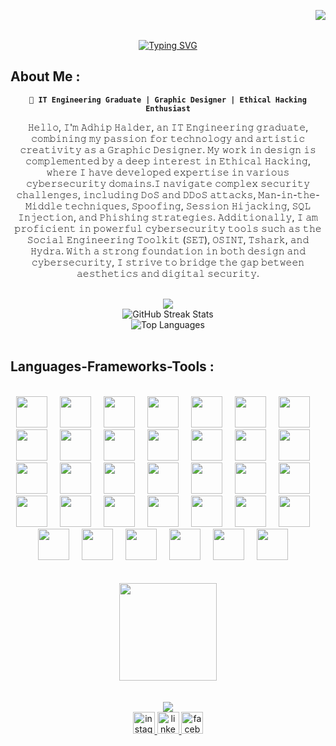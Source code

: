 <img align="right" src="https://visitor-badge.laobi.icu/badge?page_id=Adhiphalder01"/> <br> <br>
<div align="center" >
        <a href="https://git.io/typing-svg"><img src="https://readme-typing-svg.herokuapp.com?font=Roboto+Mono&weight=900&size=39&pause=1000&color=F71D75&width=435&lines=Hello%2C+There!;I'm+Adhip+Halder;A+web-developer;Nice+to+meet+you!" alt="Typing SVG" /></a>
</div>
<h2 align="left">About Me :</h2>

<p align="center">
<strong><code>🚀 IT Engineering Graduate | Graphic Designer | Ethical Hacking Enthusiast</code></strong><br>

<p align="center">
        𝙷𝚎𝚕𝚕𝚘, 𝙸'𝚖 𝙰𝚍𝚑𝚒𝚙 𝙷𝚊𝚕𝚍𝚎𝚛, 𝚊𝚗 𝙸𝚃 𝙴𝚗𝚐𝚒𝚗𝚎𝚎𝚛𝚒𝚗𝚐 𝚐𝚛𝚊𝚍𝚞𝚊𝚝𝚎, 𝚌𝚘𝚖𝚋𝚒𝚗𝚒𝚗𝚐 𝚖𝚢 𝚙𝚊𝚜𝚜𝚒𝚘𝚗 𝚏𝚘𝚛 𝚝𝚎𝚌𝚑𝚗𝚘𝚕𝚘𝚐𝚢 𝚊𝚗𝚍 𝚊𝚛𝚝𝚒𝚜𝚝𝚒𝚌 𝚌𝚛𝚎𝚊𝚝𝚒𝚟𝚒𝚝𝚢 𝚊𝚜 𝚊 𝙶𝚛𝚊𝚙𝚑𝚒𝚌 𝙳𝚎𝚜𝚒𝚐𝚗𝚎𝚛. 𝙼𝚢 𝚠𝚘𝚛𝚔 𝚒𝚗 𝚍𝚎𝚜𝚒𝚐𝚗 𝚒𝚜 𝚌𝚘𝚖𝚙𝚕𝚎𝚖𝚎𝚗𝚝𝚎𝚍 𝚋𝚢 𝚊 𝚍𝚎𝚎𝚙 𝚒𝚗𝚝𝚎𝚛𝚎𝚜𝚝 𝚒𝚗 𝙴𝚝𝚑𝚒𝚌𝚊𝚕 𝙷𝚊𝚌𝚔𝚒𝚗𝚐, 𝚠𝚑𝚎𝚛𝚎 𝙸 𝚑𝚊𝚟𝚎 𝚍𝚎𝚟𝚎𝚕𝚘𝚙𝚎𝚍 𝚎𝚡𝚙𝚎𝚛𝚝𝚒𝚜𝚎 𝚒𝚗 𝚟𝚊𝚛𝚒𝚘𝚞𝚜 𝚌𝚢𝚋𝚎𝚛𝚜𝚎𝚌𝚞𝚛𝚒𝚝𝚢 𝚍𝚘𝚖𝚊𝚒𝚗𝚜.𝙸 𝚗𝚊𝚟𝚒𝚐𝚊𝚝𝚎 𝚌𝚘𝚖𝚙𝚕𝚎𝚡 𝚜𝚎𝚌𝚞𝚛𝚒𝚝𝚢 𝚌𝚑𝚊𝚕𝚕𝚎𝚗𝚐𝚎𝚜, 𝚒𝚗𝚌𝚕𝚞𝚍𝚒𝚗𝚐 𝙳𝚘𝚂 𝚊𝚗𝚍 𝙳𝙳𝚘𝚂 𝚊𝚝𝚝𝚊𝚌𝚔𝚜, 𝙼𝚊𝚗-𝚒𝚗-𝚝𝚑𝚎-𝙼𝚒𝚍𝚍𝚕𝚎 𝚝𝚎𝚌𝚑𝚗𝚒𝚚𝚞𝚎𝚜, 𝚂𝚙𝚘𝚘𝚏𝚒𝚗𝚐, 𝚂𝚎𝚜𝚜𝚒𝚘𝚗 𝙷𝚒𝚓𝚊𝚌𝚔𝚒𝚗𝚐, 𝚂𝚀𝙻 𝙸𝚗𝚓𝚎𝚌𝚝𝚒𝚘𝚗, 𝚊𝚗𝚍 𝙿𝚑𝚒𝚜𝚑𝚒𝚗𝚐 𝚜𝚝𝚛𝚊𝚝𝚎𝚐𝚒𝚎𝚜. 𝙰𝚍𝚍𝚒𝚝𝚒𝚘𝚗𝚊𝚕𝚕𝚢, 𝙸 𝚊𝚖 𝚙𝚛𝚘𝚏𝚒𝚌𝚒𝚎𝚗𝚝 𝚒𝚗 𝚙𝚘𝚠𝚎𝚛𝚏𝚞𝚕 𝚌𝚢𝚋𝚎𝚛𝚜𝚎𝚌𝚞𝚛𝚒𝚝𝚢 𝚝𝚘𝚘𝚕𝚜 𝚜𝚞𝚌𝚑 𝚊𝚜 𝚝𝚑𝚎 𝚂𝚘𝚌𝚒𝚊𝚕 𝙴𝚗𝚐𝚒𝚗𝚎𝚎𝚛𝚒𝚗𝚐 𝚃𝚘𝚘𝚕𝚔𝚒𝚝 (𝚂𝙴𝚃), 𝙾𝚂𝙸𝙽𝚃, 𝚃𝚜𝚑𝚊𝚛𝚔, 𝚊𝚗𝚍 𝙷𝚢𝚍𝚛𝚊. 𝚆𝚒𝚝𝚑 𝚊 𝚜𝚝𝚛𝚘𝚗𝚐 𝚏𝚘𝚞𝚗𝚍𝚊𝚝𝚒𝚘𝚗 𝚒𝚗 𝚋𝚘𝚝𝚑 𝚍𝚎𝚜𝚒𝚐𝚗 𝚊𝚗𝚍 𝚌𝚢𝚋𝚎𝚛𝚜𝚎𝚌𝚞𝚛𝚒𝚝𝚢, 𝙸 𝚜𝚝𝚛𝚒𝚟𝚎 𝚝𝚘 𝚋𝚛𝚒𝚍𝚐𝚎 𝚝𝚑𝚎 𝚐𝚊𝚙 𝚋𝚎𝚝𝚠𝚎𝚎𝚗 𝚊𝚎𝚜𝚝𝚑𝚎𝚝𝚒𝚌𝚜 𝚊𝚗𝚍 𝚍𝚒𝚐𝚒𝚝𝚊𝚕 𝚜𝚎𝚌𝚞𝚛𝚒𝚝𝚢.
</p>
</p>
<br>

<div align="center">
        <img src="https://github-readme-stats.vercel.app/api?username=Adhiphalder01&theme=dracula&show_icons=true&hide_border=false&count_private=true"> <br>
        <img src="https://github-readme-streak-stats.herokuapp.com/?user=Adhiphalder01&theme=dracula&hide_border=false" alt="GitHub Streak Stats"> <br>
        <img src="https://github-readme-stats.vercel.app/api/top-langs/?username=Adhiphalder01&theme=dracula&show_icons=true&hide_border=false&layout=compact" alt="Top Languages">
</div>

<br>

<h2 align="left">Languages-Frameworks-Tools :</h2> <br>

<div align="center">
        <img src="https://raw.githubusercontent.com/marwin1991/profile-technology-icons/refs/heads/main/icons/git.png" width="50" height="50">
        <img width="12" />
        <img src="https://raw.githubusercontent.com/marwin1991/profile-technology-icons/refs/heads/main/icons/github.png" width="50" height="50">
        <img width="12" />
        <img src="https://raw.githubusercontent.com/marwin1991/profile-technology-icons/refs/heads/main/icons/vim.png" width="50" height="50">
        <img width="12" />
        <img src="https://raw.githubusercontent.com/marwin1991/profile-technology-icons/refs/heads/main/icons/intellij.png" width="50" height="50">
        <img width="12" />
        <img src="https://raw.githubusercontent.com/marwin1991/profile-technology-icons/refs/heads/main/icons/pycharm.png" width="50" height="50">
        <img width="12" />
        <img src="https://raw.githubusercontent.com/marwin1991/profile-technology-icons/refs/heads/main/icons/visual_studio_code.png" width="50" height="50">
        <img width="12" />
        <img src="https://raw.githubusercontent.com/marwin1991/profile-technology-icons/refs/heads/main/icons/eclipse.png" width="50" height="50">
        <img width="12" />
        <img src="https://raw.githubusercontent.com/marwin1991/profile-technology-icons/refs/heads/main/icons/postman.png" width="50" height="50">
        <img width="12" />
        <img src="https://raw.githubusercontent.com/marwin1991/profile-technology-icons/refs/heads/main/icons/jupyter_notebook.png" width="50" height="50">
        <img width="12" />
        <img src="https://raw.githubusercontent.com/marwin1991/profile-technology-icons/refs/heads/main/icons/html.png" width="50" height="50">
        <img width="12" />
        <img src="https://raw.githubusercontent.com/marwin1991/profile-technology-icons/refs/heads/main/icons/css.png" width="50" height="50">
        <img width="12" />
        <img src="https://raw.githubusercontent.com/marwin1991/profile-technology-icons/refs/heads/main/icons/bootstrap.png" width="50" height="50">
        <img width="12" />
        <img src="https://raw.githubusercontent.com/marwin1991/profile-technology-icons/refs/heads/main/icons/tailwind_css.png" width="50" height="50">
        <img width="12" />
        <img src="https://raw.githubusercontent.com/marwin1991/profile-technology-icons/refs/heads/main/icons/figma.png" width="50" height="50">
        <img width="12" />
        <img src="https://raw.githubusercontent.com/marwin1991/profile-technology-icons/refs/heads/main/icons/javascript.png" width="50" height="50">
        <img width="12" />
        <img src="https://raw.githubusercontent.com/marwin1991/profile-technology-icons/refs/heads/main/icons/angular.png" width="50" height="50">
        <img width="12" />
        <img src="https://raw.githubusercontent.com/marwin1991/profile-technology-icons/refs/heads/main/icons/react.png" width="50" height="50">
        <img width="12" />
        <img src="https://raw.githubusercontent.com/marwin1991/profile-technology-icons/refs/heads/main/icons/npm.png" width="50" height="50">
        <img width="12" />
        <img src="https://raw.githubusercontent.com/marwin1991/profile-technology-icons/refs/heads/main/icons/node_js.png" width="50" height="50">
        <img width="12" />
        <img src="https://raw.githubusercontent.com/marwin1991/profile-technology-icons/refs/heads/main/icons/vite.png" width="50" height="50">
        <img width="12" />
        <img src="https://raw.githubusercontent.com/marwin1991/profile-technology-icons/refs/heads/main/icons/java.png" width="50" height="50">
        <img width="12" />
        <img src="https://raw.githubusercontent.com/marwin1991/profile-technology-icons/refs/heads/main/icons/spring.png" width="50" height="50">
        <img width="12" />
        <img src="https://raw.githubusercontent.com/marwin1991/profile-technology-icons/refs/heads/main/icons/spring_boot.png" width="50" height="50">
        <img width="12" />
        <img src="https://raw.githubusercontent.com/marwin1991/profile-technology-icons/refs/heads/main/icons/c.png" width="50" height="50">
        <img width="12" />
        <img src="https://raw.githubusercontent.com/marwin1991/profile-technology-icons/refs/heads/main/icons/c++.png" width="50" height="50">
        <img width="12" />
        <img src="https://raw.githubusercontent.com/marwin1991/profile-technology-icons/refs/heads/main/icons/python.png" width="50" height="50">
        <img width="12" />
        <img src="https://raw.githubusercontent.com/marwin1991/profile-technology-icons/refs/heads/main/icons/php.png" width="50" height="50">
        <img width="12" />
        <img src="https://raw.githubusercontent.com/marwin1991/profile-technology-icons/refs/heads/main/icons/laravel.png" width="50" height="50">
        <img width="12" />
        <img src="https://raw.githubusercontent.com/marwin1991/profile-technology-icons/refs/heads/main/icons/mysql.png" width="50" height="50">
        <img width="12" />
        <img src="https://raw.githubusercontent.com/marwin1991/profile-technology-icons/refs/heads/main/icons/mongodb.png" width="50" height="50">
        <img width="12" />
        <img src="https://raw.githubusercontent.com/marwin1991/profile-technology-icons/refs/heads/main/icons/linux.png" width="50" height="50">
        <img width="12" />
        <img src="https://raw.githubusercontent.com/marwin1991/profile-technology-icons/refs/heads/main/icons/kali_linux.png" width="50" height="50">
        <img width="12" />
        <img src="https://raw.githubusercontent.com/marwin1991/profile-technology-icons/refs/heads/main/icons/raspberri_pi.png" width="50" height="50">
        <img width="12" />
        <img src="https://raw.githubusercontent.com/marwin1991/profile-technology-icons/refs/heads/main/icons/arduino.png" width="50" height="50">
        <img width="12" />
</div> <br>
<br>

<div align="center">
        <img height="156" src="https://media.giphy.com/media/Rpl1sod1vCXK0L2SUN/giphy.gif?cid=ecf05e47qeyli07soa1fhwpwjj2s91k8gtws0btubjggiwaa&ep=v1_gifs_search&rid=giphy.gif&ct=g"  />
</div>


<br>
<br>

<div align="center">
        <img src="[![trophy](https://github-profile-trophy.vercel.app/?username=Adhiphalder01&theme=onedark)](https://github.com/ryo-ma/github-profile-trophy)"/>
</div>

<div align="center">
  <a href="https://www.instagram.com/adhiphalder/" target="_blank">
    <img src="https://img.shields.io/static/v1?message=Instagram&logo=instagram&label=&color=E4405F&logoColor=white&labelColor=&style=for-the-badge" height="35" alt="instagram logo"  />
  </a>
  <a href="https://www.linkedin.com/in/adhip-halder-505835246/" target="_blank">
    <img src="https://img.shields.io/static/v1?message=LinkedIn&logo=linkedin&label=&color=0077B5&logoColor=white&labelColor=&style=for-the-badge" height="35" alt="linkedin logo"  />
  </a>
  <a href="https://www.facebook.com/adhip.halder.39" target="_blank">
    <img src="https://img.shields.io/static/v1?message=Facebook&logo=facebook&label=&color=1877F2&logoColor=white&labelColor=&style=for-the-badge" height="35" alt="facebook logo"  />
  </a>
</div>
